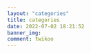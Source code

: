 ```yaml
---
layout: "categories"
title: categories
date: 2022-07-02 18:21:52
banner_img: 
comment: twikoo
---
```


